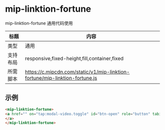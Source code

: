 # mip-linktion-fortune

mip-linktion-fortune 通用代码使用

标题|内容
----|----
类型|通用
支持布局|responsive,fixed-height,fill,container,fixed
所需脚本|https://c.mipcdn.com/static/v1/mip-linktion-fortune/mip-linktion-fortune.js

## 示例


```html
<mip-linktion-fortune>
<a href="" on="tap:modal-video.toggle" id="btn-open" role="button" tabindex="0">
</a>
</mip-linktion-fortune>
```
